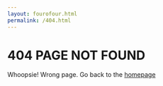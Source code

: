 ```yaml
---
layout: fourofour.html
permalink: /404.html
---
```




<h1> 404 PAGE NOT FOUND </h1>

<p>Whoopsie! Wrong page. Go back to the <a href="https://taxmygig.com">homepage</a>
